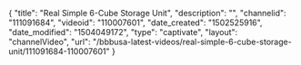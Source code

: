 {
    "title": "Real Simple 6-Cube Storage Unit",
    "description": "",
    "channelid": "111091684",
    "videoid": "110007601",
    "date_created": "1502525916",
    "date_modified": "1504049172",
    "type": "captivate",
    "layout": "channelVideo",
    "url": "\/bbbusa-latest-videos\/real-simple-6-cube-storage-unit\/111091684-110007601"
}